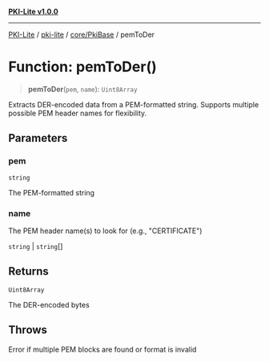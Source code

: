 [**PKI-Lite v1.0.0**](../../../../README.md)

---

[PKI-Lite](../../../../README.md) / [pki-lite](../../../README.md) / [core/PkiBase](../README.md) / pemToDer

# Function: pemToDer()

> **pemToDer**(`pem`, `name`): `Uint8Array`

Extracts DER-encoded data from a PEM-formatted string.
Supports multiple possible PEM header names for flexibility.

## Parameters

### pem

`string`

The PEM-formatted string

### name

The PEM header name(s) to look for (e.g., "CERTIFICATE")

`string` | `string`[]

## Returns

`Uint8Array`

The DER-encoded bytes

## Throws

Error if multiple PEM blocks are found or format is invalid
